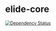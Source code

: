 elide-core
==========

[![Dependency Status](https://www.versioneye.com/user/projects/5621503e36d0ab0016000a41/badge.svg?style=flat)](https://www.versioneye.com/user/projects/5621503e36d0ab0016000a41)
